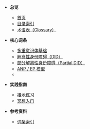- **总览**
  - <a href="#" onclick="window.location.hash = '#/README_wiki'; return false;">首页</a>
  - [目录索引](index.md)
  - [术语表（Glossary）](Glossary.md)

- **核心词条**
  - [多重意识体基础](entries/plurality-basics.md)
  - [解离性身份障碍（DID）](<entries/诊断与临床/解离性身份障碍.md>)
  - [部分解离性身份障碍（Partial DID）](<entries/诊断与临床/部分解离性身份障碍.md>)
  - [ANP / EP 模型](<entries/系统体验与机制/ANP-EP 模型.md>)
  - 

- **实践指南**
  - [接地练习](<entries/实践与支持/接地.md>)
  - [冥想入门](<entries/实践与支持/冥想.md>)

- **参考资料**
  - [词条索引](index.md)
